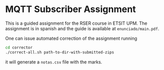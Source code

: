 # MQTT Subscriber Assignment

This is a guided assignment for the RSER
course in ETSIT UPM.
The assignment is in spanish and the
guide is available at `enunciado/main.pdf`.

One can issue automated correction of the
assignment running
```bash
cd corrector
./correct-all.sh path-to-dir-with-submitted-zips
```
it will generate a `notas.csv` file with the marks.

